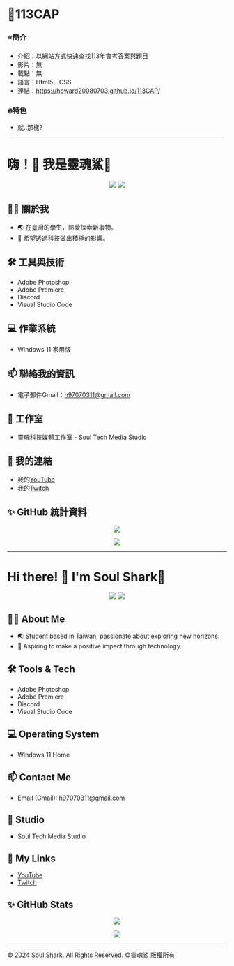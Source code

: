 # 📝113CAP

### ⭐簡介
- 介紹：以網站方式快速查找113年會考答案與題目
- 影片：無
- 載點：無
- 語言：Html5、CSS
- 連結：https://howard20080703.github.io/113CAP/

### 🔥特色
- 就..那樣?

---

# 嗨！👋 我是靈魂鯊🦈

<p align="center">
  <img src="https://img.shields.io/badge/靈魂鯊-Youtube-FF0000.svg?logo=youtube&style=for-the-badge">
  <img src="https://img.shields.io/badge/shark_9773-Discord-7289DA.svg?logo=discord&style=for-the-badge">
</p>

## 🧑‍💻 關於我
* 🌏 在臺灣的學生，熱愛探索新事物。
* 💼 希望透過科技做出積極的影響。

## 🛠️ 工具與技術
- Adobe Photoshop
- Adobe Premiere
- Discord
- Visual Studio Code

## 💻 作業系統
- Windows 11 家用版

## 📫 聯絡我的資訊
- 電子郵件Gmail：[h97070311@gmail.com](mailto:h97070311@gmail.com)

## 💼 工作室
- 靈魂科技媒體工作室 - Soul Tech Media Studio

## 🔗 我的連結
- 我的[YouTube](https://www.youtube.com/@shark_9773)
- 我的[Twitch](https://www.twitch.tv/shark_9773)

## ✨ GitHub 統計資料
<p align="center">
  <img src="https://github-readme-stats.vercel.app/api?username=Howard20080703&show_icons=true&theme=dracula&include_all_commits=true&count_private=true">
</p>

<p align="center">
  <img src="https://github-readme-stats.vercel.app/api/top-langs/?username=Howard20080703&layout=compact&theme=dracula">
</p>

---

# Hi there! 👋 I'm Soul Shark🦈

<p align="center">
  <img src="https://img.shields.io/badge/Soul%20Shark-Youtube-FF0000.svg?logo=youtube&style=for-the-badge">
  <img src="https://img.shields.io/badge/shark_9773-Discord-7289DA.svg?logo=discord&style=for-the-badge">
</p>

## 🧑‍💻 About Me
* 🌏 Student based in Taiwan, passionate about exploring new horizons.
* 💼 Aspiring to make a positive impact through technology.

## 🛠️ Tools & Tech
- Adobe Photoshop
- Adobe Premiere
- Discord
- Visual Studio Code

## 💻 Operating System
- Windows 11 Home

## 📫 Contact Me
- Email (Gmail): [h97070311@gmail.com](mailto:h97070311@gmail.com)

## 💼 Studio
- Soul Tech Media Studio

## 🔗 My Links
- [YouTube](https://www.youtube.com/@shark_9773)
- [Twitch](https://www.twitch.tv/shark_9773)

## ✨ GitHub Stats
<p align="center">
  <img src="https://github-readme-stats.vercel.app/api?username=Howard20080703&show_icons=true&theme=dracula&include_all_commits=true&count_private=true">
</p>

<p align="center">
  <img src="https://github-readme-stats.vercel.app/api/top-langs/?username=Howard20080703&layout=compact&theme=dracula">
</p>

---

© 2024 Soul Shark. All Rights Reserved. ©️靈魂鯊 版權所有
